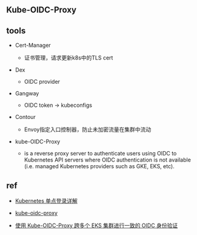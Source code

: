 
## Kube-OIDC-Proxy



## tools
+ Cert-Manager
    + 证书管理，请求更新k8s中的TLS cert

+ Dex
    + OIDC provider

+ Gangway
    + OIDC token -> kubeconfigs

+ Contour
    + Envoy指定入口控制器，防止未加密流量在集群中流动

+ kube-OIDC-Proxy
    + is a reverse proxy server to authenticate users using OIDC to Kubernetes API servers where OIDC authentication is not available (i.e. managed Kubernetes providers such as GKE, EKS, etc).

## ref
+ [Kubernetes 单点登录详解](https://blog.fleeto.us/post/sso-kubernetes-guide/)

+ [kube-oidc-proxy](https://github.com/jetstack/kube-oidc-proxy)
+ [使用 Kube-OIDC-Proxy 跨多个 EKS 集群进行一致的 OIDC 身份验证](https://aws.amazon.com/cn/blogs/china/consistent-oidc-authentication-across-multiple-eks-clusters-using-kube-oidc-proxy/)